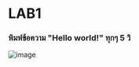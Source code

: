 LAB1
====================
### พิมพ์ข้อความ "Hello world!" ทุกๆ 5 วิ
![image](https://github.com/user-attachments/assets/fc7fd653-d13b-472e-bc09-39ef82898675)
